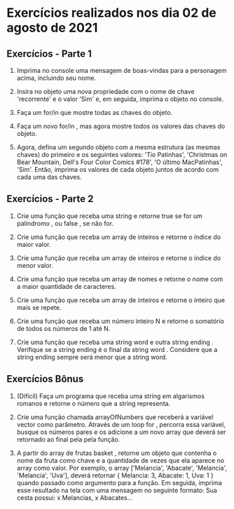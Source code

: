 # Exercícios realizados nos dia 02 de agosto de 2021

## Exercícios - Parte 1

1. Imprima no console uma mensagem de boas-vindas para a personagem acima, incluindo seu nome.

2. Insira no objeto uma nova propriedade com o nome de chave 'recorrente' e o valor 'Sim' e, em seguida, imprima o objeto no console.

3. Faça um for/in que mostre todas as chaves do objeto.

4. Faça um novo for/in , mas agora mostre todos os valores das chaves do objeto.

5. Agora, defina um segundo objeto com a mesma estrutura (as mesmas chaves) do primeiro e os seguintes valores: 'Tio Patinhas', 'Christmas on Bear Mountain, Dell's Four Color Comics #178', 'O último MacPatinhas', 'Sim'. Então, imprima os valores de cada objeto juntos de acordo com cada uma das chaves.

## Exercícios - Parte 2

1. Crie uma função que receba uma string e retorne true se for um palíndromo , ou false , se não for.

2. Crie uma função que receba um array de inteiros e retorne o índice do maior valor.

3. Crie uma função que receba um array de inteiros e retorne o índice do menor valor.

4. Crie uma função que receba um array de nomes e retorne o nome com a maior quantidade de caracteres.

5. Crie uma função que receba um array de inteiros e retorne o inteiro que mais se repete.

6. Crie uma função que receba um número inteiro N e retorne o somatório de todos os números de 1 até N.

7. Crie uma função que receba uma string word e outra string ending . Verifique se a string ending é o final da string word . Considere que a string ending sempre será menor que a string word.

## Exercícios Bônus

1. (Difícil) Faça um programa que receba uma string em algarismos romanos e retorne o número que a string representa.

2. Crie uma função chamada arrayOfNumbers que receberá a variável vector como parâmetro. Através de um loop for , percorra essa variável, busque os números pares e os adicione a um novo array que deverá ser retornado ao final pela pela função.

3. A partir do array de frutas basket , retorne um objeto que contenha o nome da fruta como chave e a quantidade de vezes que ela aparece no array como valor. Por exemplo, o array ['Melancia', 'Abacate', 'Melancia', 'Melancia', 'Uva'], deverá retornar { Melancia: 3, Abacate: 1, Uva: 1 } quando passado como argumento para a função.
Em seguida, imprima esse resultado na tela com uma mensagem no seguinte formato: Sua cesta possui: x Melancias, x Abacates...
